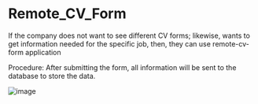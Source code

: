 # Remote_CV_Form
If the company does not want to see different CV forms; likewise, wants to get information needed for the specific job, then, they can use remote-cv-form application

Procedure: After submitting the form, all information will be sent to the database to store the data.

![image](https://user-images.githubusercontent.com/98059442/206796988-474af974-9c1d-46ec-bf7b-e6951f965e49.png)
